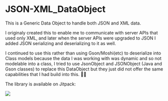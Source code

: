 # JSON-XML_DataObject

This is a Generic Data Object to handle both JSON and XML data.

I originaly created this to enable me to communicate with server APIs that used only XML, and later when the server APIs were upgraded to JSON I added JSON serializing and deserializing to it as well.

I continued to use this rather than using Gson/Moshi(etc) to deserialize into Class models because the data I was working with was dynamic and so not modelable into a class, I tried to use JsonObject and JSONObject (Java and Gson classes) to replace this DataObject but they just did not offer the same capabilities that I had build into this. 🤷‍♂️

The library is available on Jitpack:

[![](https://jitpack.io/v/projectdelta6/JSON-XML_DataObject.svg)](https://jitpack.io/#projectdelta6/JSON-XML_DataObject)
